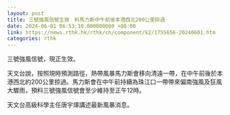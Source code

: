 ```yaml
---
layout: post
title: 三號強風信號生效　料馬力斯中午前後本港西北200公里掠過
date: 2024-06-01 06:53:10.000000000 +08:00
link: https://news.rthk.hk/rthk/ch/component/k2/1755656-20240601.htm
categories: rthk
---
```


三號強風信號，現正生效。

 天文台說，按照現時預測路徑，熱帶風暴馬力斯會移向清遠一帶，在中午前後於本港西北約200公里掠過。馬力斯會在中午前持續為珠江口一帶帶來偏南強風及狂風大驟雨，預料三號強風信號會至少維持至正午12時。

天文台高級科學主任唐宇煇講述最新風暴消息。
